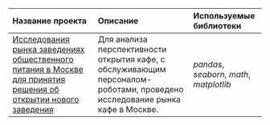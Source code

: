 | Название проекта | Описание | Используемые библиотеки | 
| :---------------------- | :---------------------- | :---------------------- |
| [ Исследования рынка заведениях общественного питания в Москве для принятия решения об открытии нового заведения](https://github.com/novad25/yandex_practikum_projects/blob/main/08.%20Как%20рассказать%20историю%20с%20помощью%20данных/8_cafe.ipynb) | Для анализа перспективности открытия кафе, с обслуживающим персоналом-роботами, проведено исследование рынка кафе в Москве.| *pandas*, *seaborn*, *math*, *matplotlib*|
